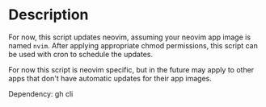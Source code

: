 # Description
For now, this script updates neovim, assuming your neovim app image is named `nvim`. After applying appropriate chmod permissions, this script can be used with cron to schedule the updates.

For now this script is neovim specific, but in the future may apply to other apps that don't have automatic updates for their app images.

Dependency: gh cli
